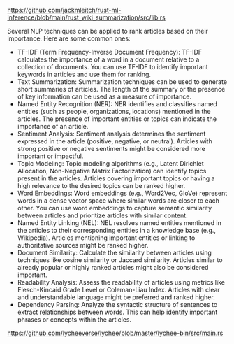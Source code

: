 https://github.com/jackmleitch/rust-ml-inference/blob/main/rust_wiki_summarization/src/lib.rs

Several NLP techniques can be applied to rank articles based on their importance. Here are some common ones:
- TF-IDF (Term Frequency-Inverse Document Frequency): TF-IDF calculates the importance of a word in a document relative to a collection of documents. You can use TF-IDF to identify important keywords in articles and use them for ranking.
- Text Summarization: Summarization techniques can be used to generate short summaries of articles. The length of the summary or the presence of key information can be used as a measure of importance.
- Named Entity Recognition (NER): NER identifies and classifies named entities (such as people, organizations, locations) mentioned in the articles. The presence of important entities or topics can indicate the importance of an article.
- Sentiment Analysis: Sentiment analysis determines the sentiment expressed in the article (positive, negative, or neutral). Articles with strong positive or negative sentiments might be considered more important or impactful.
- Topic Modeling: Topic modeling algorithms (e.g., Latent Dirichlet Allocation, Non-Negative Matrix Factorization) can identify topics present in the articles. Articles covering important topics or having a high relevance to the desired topics can be ranked higher.
- Word Embeddings: Word embeddings (e.g., Word2Vec, GloVe) represent words in a dense vector space where similar words are closer to each other. You can use word embeddings to capture semantic similarity between articles and prioritize articles with similar content.
- Named Entity Linking (NEL): NEL resolves named entities mentioned in the articles to their corresponding entities in a knowledge base (e.g., Wikipedia). Articles mentioning important entities or linking to authoritative sources might be ranked higher.
- Document Similarity: Calculate the similarity between articles using techniques like cosine similarity or Jaccard similarity. Articles similar to already popular or highly ranked articles might also be considered important.
- Readability Analysis: Assess the readability of articles using metrics like Flesch-Kincaid Grade Level or Coleman-Liau Index. Articles with clear and understandable language might be preferred and ranked higher.
- Dependency Parsing: Analyze the syntactic structure of sentences to extract relationships between words. This can help identify important phrases or concepts within the articles.


https://github.com/lycheeverse/lychee/blob/master/lychee-bin/src/main.rs